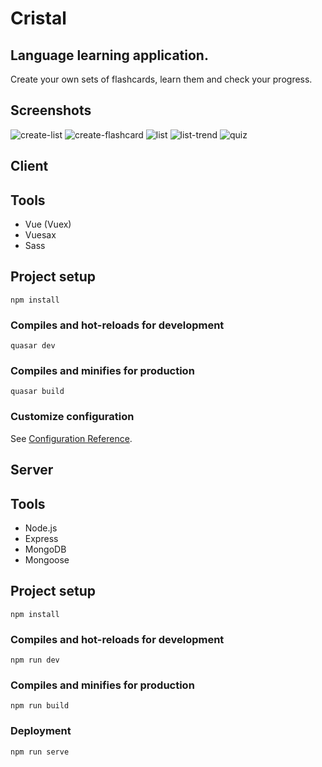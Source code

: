 # Cristal
## Language learning application.
Create your own sets of flashcards, learn them and check your progress.

## Screenshots

![create-list](https://i.imgur.com/2irseM1.png)
![create-flashcard](https://i.imgur.com/WqgcDVG.png)
![list](https://i.imgur.com/6ZxGsuW.png)
![list-trend](https://i.imgur.com/mXSk7A6.png)
![quiz](https://i.imgur.com/WL9xynu.png)

## Client

## Tools
* Vue (Vuex)
* Vuesax
* Sass

## Project setup
```
npm install
```

### Compiles and hot-reloads for development
```
quasar dev
```

### Compiles and minifies for production
```
quasar build
```
### Customize configuration
See [Configuration Reference](https://cli.vuejs.org/config/).

## Server

## Tools
* Node.js
* Express
* MongoDB
* Mongoose

## Project setup
```
npm install
```

### Compiles and hot-reloads for development
```
npm run dev
```

### Compiles and minifies for production
```
npm run build
```

### Deployment
```
npm run serve
```
